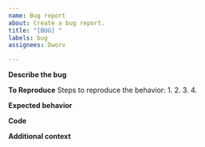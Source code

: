 ```yaml
---
name: Bug report
about: Create a bug report.
title: "[BUG] "
labels: bug
assignees: Dworv

---
```


**Describe the bug**


**To Reproduce**
Steps to reproduce the behavior:
1.
2.
3.
4.

**Expected behavior**


**Code**


**Additional context**
